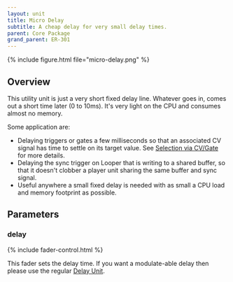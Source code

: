 ```yaml
---
layout: unit
title: Micro Delay
subtitle: A cheap delay for very small delay times.
parent: Core Package
grand_parent: ER-301
---
```


{% include figure.html 
file="micro-delay.png"
%}

## Overview
This utility unit is just a very short fixed delay line. Whatever goes in, comes out a short time later (0 to 10ms). It's very light on the CPU and consumes almost no memory.

Some application are:
* Delaying triggers or gates a few milliseconds so that an associated CV signal has time to settle on its target value.  See [Selection via CV/Gate](/er-301/articles/selection-via-cv-gate) for more details.
* Delaying the sync trigger on Looper that is writing to a shared buffer, so that it doesn't clobber a player unit sharing the same buffer and sync signal.
* Useful anywhere a small fixed delay is needed with as small a CPU load and memory footprint as possible.

## Parameters

### delay
{% include fader-control.html %}

This fader sets the delay time.  If you want a modulate-able delay then please use the regular [Delay Unit](delay).